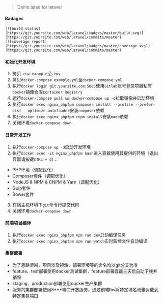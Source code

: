 > Demo base for laravel

#### Badages
```
[![build status](https://git.yoursite.com/web/laravel/badges/master/build.svg)](https://git.yoursite.com/web/laravel/commits/master)
[![coverage report](https://git.yoursite.com/web/laravel/badges/master/coverage.svg)](https://git.yoursite.com/web/laravel/commits/master)
```

#### 初始化开发环境
1. 拷贝`.env.example`至`.env`
2. 拷贝`docker-compose.example.yml`至`docker-compose.yml`
3. 执行`docker login git.yoursite.com:5005`使用`Gitlab`账号登录项目私有`docker`镜像仓库`Container Registry`
4. 运行`docker-compose pull && docker-compose up -d`拉取镜像并启动环境
5. 执行`docker exec nginx_phpfpm composer install --profile --prefer-dist --optimize-autoloader`安装`composer`依赖
6. 执行`docker exec nginx_phpfpm cnpm install`安装`node`依赖
7. 关闭环境`docker-compose down`

#### 日常开发工作
1. 执行`docker-compose up -d`启动开发环境
2. 执行`docker exec -it nginx_phpfpm bash`进入容器使用其提供的环境（退出容器请按键`CTRL + d`）：
  * PHP环境（调配优化）
  * Composer套件（调配优化）
  * NodeJS & NPM & CNPM & Yarn（调配优化）
  * Gulp套件
  * Bower套件
3. 在宿主机环境下`git`命令行提交代码
4. 关闭环境`docker-compose down`

#### 前端项目编译
1. 执行`docker exec nginx_phpfpm npm run dev`启动编译任务
2. 执行`docker exec nginx_phpfpm npm run watch`实时监控文件自动编译

#### 集群部署
* 为了思路清晰，项目涉及镜像、部署环境等的命名均以git分支为准
* feature、test部署使用docker测试集群，feature部署容器三天后自动下线并销毁
* staging、production部署使用docker生产集群
* 服务的集群部署使用8***端口开放服务，通过前端lbs将特定域名流量负载到特定集群端口
